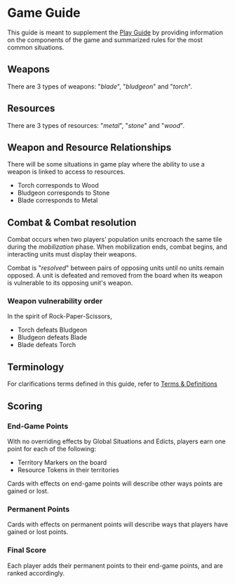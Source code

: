 # Game Guide

This guide is meant to supplement the [Play Guide](./Play-Guide.md) by providing information on the components
of the game and summarized rules for the most common situations.

## Weapons

There are 3 types of weapons: "*blade*", "*bludgeon*" and "*torch*".

## Resources

There are 3 types of resources: "*metal*", "*stone*" and "*wood*".

## Weapon and Resource Relationships

There will be some situations in game play where the ability to use a weapon is linked to access to resources.

 * Torch corresponds to Wood
 * Bludgeon corresponds to Stone
 * Blade corresponds to Metal

## Combat & Combat resolution

Combat occurs when two players' population units encroach the same tile during the *mobilization* phase. When mobilization
ends, combat begins, and interacting units must display their weapons.

Combat is "*resolved*" between pairs of opposing units until no units remain opposed. A unit is defeated and removed from
the board when its weapon is vulnerable to its opposing unit's weapon.

### Weapon vulnerability order

In the spirit of Rock-Paper-Scissors,

 * Torch defeats Bludgeon
 * Bludgeon defeats Blade
 * Blade defeats Torch

## Terminology

For clarifications terms defined in this guide, refer to [Terms & Definitions](./Jargon.md)

<!-- 
### Game Pieces

The following are pieces that players will interact with throughout the course of a game.
-->

<!--!include:./Jargon.md##Game Pieces###-->

## Scoring

### End-Game Points

With no overriding effects by Global Situations and Edicts, players earn one point for each of the following:

 * Territory Markers on the board
 * Resource Tokens in their territories

Cards with effects on end-game points will describe other ways points are gained or lost.

### Permanent Points

Cards with effects on permanent points will describe ways that players have gained or lost points.

### Final Score

Each player adds their permanent points to their end-game points, and are ranked accordingly.
